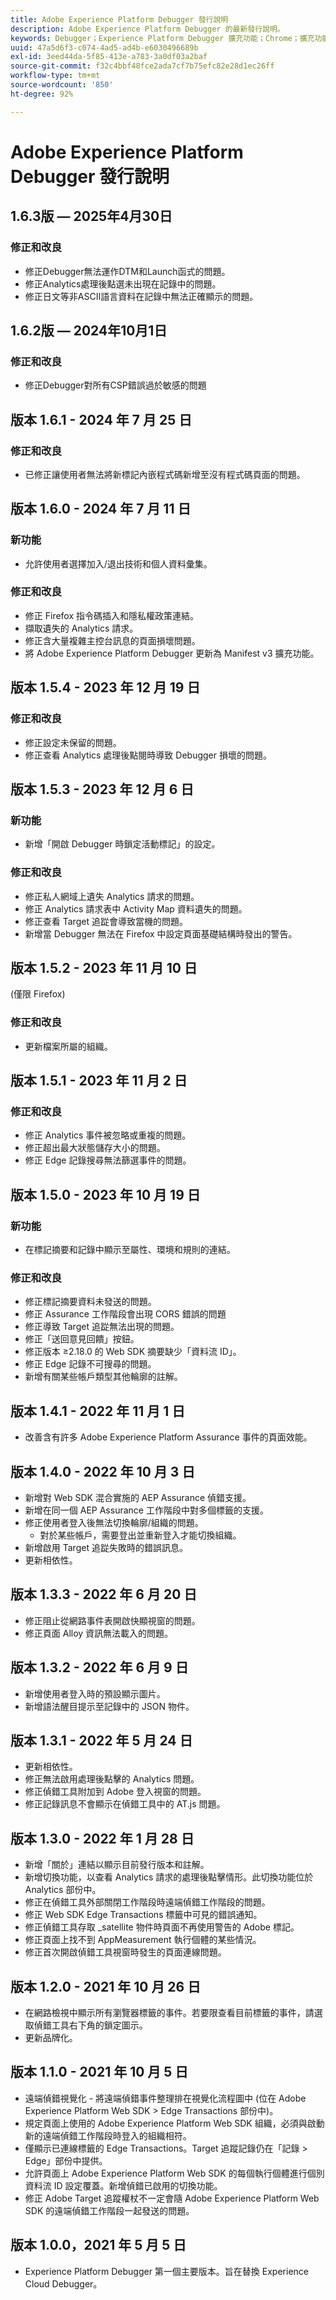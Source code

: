 ```yaml
---
title: Adobe Experience Platform Debugger 發行說明
description: Adobe Experience Platform Debugger 的最新發行說明。
keywords: Debugger；Experience Platform Debugger 擴充功能；Chrome；擴充功能；發行說明
uuid: 47a5d6f3-c074-4ad5-ad4b-e6030496689b
exl-id: 3eed44da-5f85-413e-a783-3a0df03a2baf
source-git-commit: f32c4bbf48fce2ada7cf7b75efc82e28d1ec26ff
workflow-type: tm+mt
source-wordcount: '850'
ht-degree: 92%

---
```


# Adobe Experience Platform Debugger 發行說明

## 1.6.3版 — 2025年4月30日

### 修正和改良

* 修正Debugger無法運作DTM和Launch函式的問題。
* 修正Analytics處理後點選未出現在記錄中的問題。
* 修正日文等非ASCII語言資料在記錄中無法正確顯示的問題。

## 1.6.2版 — 2024年10月1日

### 修正和改良

* 修正Debugger對所有CSP錯誤過於敏感的問題

## 版本 1.6.1 - 2024 年 7 月 25 日

### 修正和改良

* 已修正讓使用者無法將新標記內嵌程式碼新增至沒有程式碼頁面的問題。

## 版本 1.6.0 - 2024 年 7 月 11 日

### 新功能

* 允許使用者選擇加入/退出技術和個人資料彙集。

### 修正和改良

* 修正 Firefox 指令碼插入和隱私權政策連結。
* 擷取遺失的 Analytics 請求。
* 修正含大量複雜主控台訊息的頁面損壞問題。
* 將 Adobe Experience Platform Debugger 更新為 Manifest v3 擴充功能。

## 版本 1.5.4 - 2023 年 12 月 19 日

### 修正和改良

* 修正設定未保留的問題。
* 修正查看 Analytics 處理後點閱時導致 Debugger 損壞的問題。

## 版本 1.5.3 - 2023 年 12 月 6 日

### 新功能

* 新增「開啟 Debugger 時鎖定活動標記」的設定。

### 修正和改良

* 修正私人網域上遺失 Analytics 請求的問題。
* 修正 Analytics 請求表中 Activity Map 資料遺失的問題。
* 修正查看 Target 追踨會導致當機的問題。
* 新增當 Debugger 無法在 Firefox 中設定頁面基礎結構時發出的警告。

## 版本 1.5.2 - 2023 年 11 月 10 日

(僅限 Firefox)

### 修正和改良

* 更新檔案所屬的組織。

## 版本 1.5.1 - 2023 年 11 月 2 日

### 修正和改良

* 修正 Analytics 事件被忽略或重複的問題。
* 修正超出最大狀態儲存大小的問題。
* 修正 Edge 記錄搜尋無法篩選事件的問題。

## 版本 1.5.0 - 2023 年 10 月 19 日

### 新功能

* 在標記摘要和記錄中顯示至屬性、環境和規則的連結。

### 修正和改良

* 修正標記摘要資料未發送的問題。
* 修正 Assurance 工作階段會出現 CORS 錯誤的問題
* 修正導致 Target 追踨無法出現的問題。
* 修正「送回意見回饋」按鈕。
* 修正版本 ≥2.18.0 的 Web SDK 摘要缺少「資料流 ID」。
* 修正 Edge 記錄不可搜尋的問題。
* 新增有關某些帳戶類型其他輪廓的註解。

## 版本 1.4.1 - 2022 年 11 月 1 日

* 改善含有許多 Adob&#x200B;&#x200B;e Experience Platform Assurance 事件的頁面效能。

## 版本 1.4.0 - 2022 年 10 月 3 日

* 新增對 Web SDK 混合實施的 AEP Assurance 偵錯支援。
* 新增在同一個 AEP Assurance 工作階段中對多個標籤的支援。
* 修正使用者登入後無法切換輪廓/組織的問題。
   * 對於某些帳戶，需要登出並重新登入才能切換組織。
* 新增啟用 Target 追踨失敗時的錯誤訊息。
* 更新相依性。

## 版本 1.3.3 - 2022 年 6 月 20 日

* 修正阻止從網路事件表開啟快顯視窗的問題。
* 修正頁面 Alloy 資訊無法載入的問題。

## 版本 1.3.2 - 2022 年 6 月 9 日

* 新增使用者登入時的預設顯示圖片。
* 新增語法醒目提示至記錄中的 JSON 物件。

## 版本 1.3.1 - 2022 年 5 月 24 日

* 更新相依性。
* 修正無法啟用處理後點擊的 Analytics 問題。
* 修正偵錯工具附加到 Adob&#x200B;&#x200B;e 登入視窗的問題。
* 修正記錄訊息不會顯示在偵錯工具中的 AT.js 問題。

## 版本 1.3.0 - 2022 年 1 月 28 日

* 新增「關於」連結以顯示目前發行版本和註解。
* 新增切換功能，以查看 Analytics 請求的處理後點擊情形。此切換功能位於 Analytics 部份中。
* 修正在偵錯工具外部關閉工作階段時遠端偵錯工作階段的問題。
* 修正 Web SDK Edge Transactions 標籤中可見的錯誤通知。
* 修正偵錯工具存取 _satellite 物件時頁面不再使用警告的 Adob&#x200B;&#x200B;e 標記。
* 修正頁面上找不到 AppMeasurement 執行個體的某些情&#x200B;&#x200B;況。
* 修正首次開啟偵錯工具視窗時發生的頁面連線問題。

## 版本 1.2.0 - 2021 年 10 月 26 日

* 在網路檢視中顯示所有瀏覽器標籤的事件。若要限查看目前標籤的事件，請選取偵錯工具右下角的鎖定圖示。
* 更新品牌化。

## 版本 1.1.0 - 2021 年 10 月 5 日

* 遠端偵錯視覺化 - 將遠端偵錯事件整理排在視覺化流程圖中 (位在 Adob&#x200B;&#x200B;e Experience Platform Web SDK > Edge Transactions 部份中)。
* 規定頁面上使用的 Adob&#x200B;&#x200B;e Experience Platform Web SDK 組織，必須與啟動新的遠端偵錯工作階段時登入的組織相符。
* 僅顯示已連線標籤的 Edge Transactions。Target 追蹤記錄仍在「記錄 > Edge」部份中提供。
* 允許頁面上 Adob&#x200B;&#x200B;e Experience Platform Web SDK 的每個執行個體進行個別資料流 ID 設定覆蓋。新增偵錯已啟用的切換功能。
* 修正 Adob&#x200B;&#x200B;e Target 追蹤權杖不一定會隨 Adob&#x200B;&#x200B;e Experience Platform Web SDK 的遠端偵錯工作階段一起發送的問題。

## 版本 1.0.0，2021 年 5 月 5 日

* Experience Platform Debugger 第一個主要版本。旨在替換 Experience Cloud Debugger。

